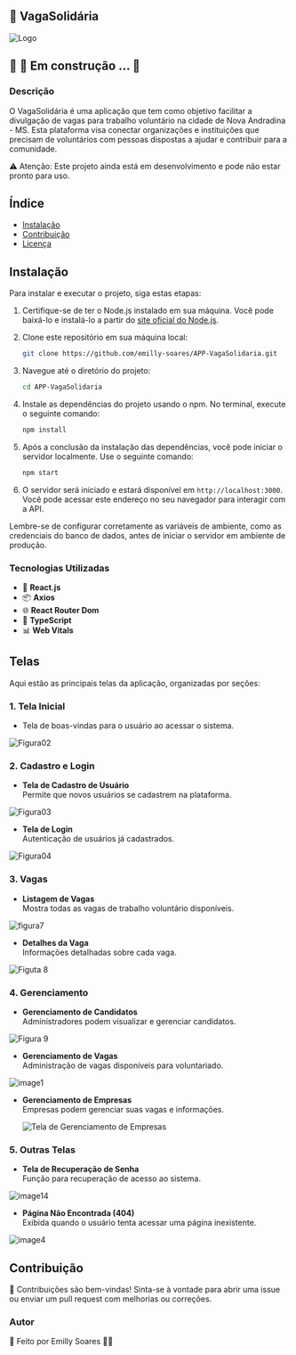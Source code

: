 ## 🌟 VagaSolidária

![Logo](https://github.com/emilly-soares/API-VagaSolidaria/assets/54116441/6f94f003-bdca-458e-830a-bfb441cac93d)

## 🚧 🚀 Em construção ... 🚧

### Descrição
O VagaSolidária é uma aplicação que tem como objetivo facilitar a divulgação de vagas para trabalho voluntário na cidade de Nova Andradina - MS. 
Esta plataforma visa conectar organizações e instituições que precisam de voluntários com pessoas dispostas a ajudar e contribuir para a comunidade.

⚠️ Atenção: Este projeto ainda está em desenvolvimento e pode não estar pronto para uso.

## Índice

- [Instalação](#instalação)
- [Contribuição](#contribuição)
- [Licença](#licença)

## Instalação

Para instalar e executar o projeto, siga estas etapas:

1. Certifique-se de ter o Node.js instalado em sua máquina. Você pode baixá-lo e instalá-lo a partir do [site oficial do Node.js](https://nodejs.org/).

2. Clone este repositório em sua máquina local:

    ```bash
    git clone https://github.com/emilly-soares/APP-VagaSolidaria.git
    ```

3. Navegue até o diretório do projeto:

    ```bash
    cd APP-VagaSolidaria
    ```

4. Instale as dependências do projeto usando o npm. No terminal, execute o seguinte comando:

    ```bash
    npm install
    ```

5. Após a conclusão da instalação das dependências, você pode iniciar o servidor localmente. Use o seguinte comando:

    ```bash
    npm start
    ```

6. O servidor será iniciado e estará disponível em `http://localhost:3000`. Você pode acessar este endereço no seu navegador para interagir com a API.

Lembre-se de configurar corretamente as variáveis de ambiente, como as credenciais do banco de dados, antes de iniciar o servidor em ambiente de produção.

### Tecnologias Utilizadas
- 🚀 **React.js**
- 📦 **Axios**
- 🌐 **React Router Dom**
- 💼 **TypeScript**
- 📊 **Web Vitals**

## Telas

Aqui estão as principais telas da aplicação, organizadas por seções:

### 1. **Tela Inicial**

- Tela de boas-vindas para o usuário ao acessar o sistema.

![Figura02](https://github.com/user-attachments/assets/59e28647-9800-4800-a07c-6382173c50d6)


### 2. **Cadastro e Login**

- **Tela de Cadastro de Usuário**  
  Permite que novos usuários se cadastrem na plataforma.

![Figura03](https://github.com/user-attachments/assets/6ed783bc-76d8-4756-8ed1-80ae135aadc2)


- **Tela de Login**  
  Autenticação de usuários já cadastrados.

![Figura04](https://github.com/user-attachments/assets/7e75bb33-c801-4dbd-9719-4ec4ee152c72)


### 3. **Vagas**

- **Listagem de Vagas**  
  Mostra todas as vagas de trabalho voluntário disponíveis.

![figura7](https://github.com/user-attachments/assets/301c79b9-5698-4a49-9884-a3aa341509e6)


- **Detalhes da Vaga**  
  Informações detalhadas sobre cada vaga.
  
![Figuta 8](https://github.com/user-attachments/assets/c9275f25-ad5d-44a6-b85a-4cfb92a94586)


### 4. **Gerenciamento**

- **Gerenciamento de Candidatos**  
  Administradores podem visualizar e gerenciar candidatos.

 ![Figura 9](https://github.com/user-attachments/assets/f9eeafc3-e7d8-4338-97c5-890547f71d85)


- **Gerenciamento de Vagas**  
  Administração de vagas disponíveis para voluntariado.

![image1](https://github.com/user-attachments/assets/56f716ac-468e-44e7-a91c-e12abdaa384d)


- **Gerenciamento de Empresas**  
  Empresas podem gerenciar suas vagas e informações.

  ![Tela de Gerenciamento de Empresas](https://link-da-imagem-empresas.com)

### 5. **Outras Telas**

- **Tela de Recuperação de Senha**  
  Função para recuperação de acesso ao sistema.

![image14](https://github.com/user-attachments/assets/e849908d-07e0-4ad1-9408-429e22962dab)


- **Página Não Encontrada (404)**  
  Exibida quando o usuário tenta acessar uma página inexistente.

![image4](https://github.com/user-attachments/assets/5a187cf0-e38e-4988-a621-fb82b338ee5f)


## Contribuição

🤝 Contribuições são bem-vindas! Sinta-se à vontade para abrir uma issue ou enviar um pull request com melhorias ou correções.

### Autor
📝 Feito por Emilly Soares 👋🏽
